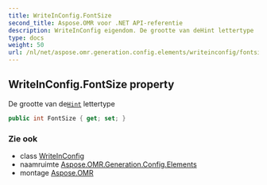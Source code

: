 ```yaml
---
title: WriteInConfig.FontSize
second_title: Aspose.OMR voor .NET API-referentie
description: WriteInConfig eigendom. De grootte van deHint lettertype
type: docs
weight: 50
url: /nl/net/aspose.omr.generation.config.elements/writeinconfig/fontsize/
---
```

## WriteInConfig.FontSize property

De grootte van de[`Hint`](../hint/) lettertype

```csharp
public int FontSize { get; set; }
```

### Zie ook

* class [WriteInConfig](../)
* naamruimte [Aspose.OMR.Generation.Config.Elements](../../writeinconfig/)
* montage [Aspose.OMR](../../../)


